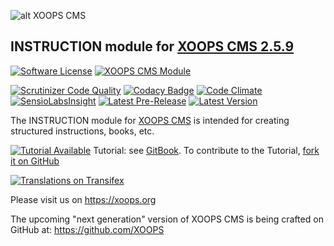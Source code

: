 
![alt XOOPS CMS](https://xoops.org/images/logoXoops4GithubRepository.png)
## INSTRUCTION module for  [XOOPS CMS 2.5.9](https://xoops.org) 
[![Software License](https://img.shields.io/badge/license-GPL-brightgreen.svg?style=flat)](LICENSE)
[![XOOPS CMS Module](https://img.shields.io/badge/XOOPS%20CMS-Module-blue.svg)](https://xoops.org)

[![Scrutinizer Code Quality](https://img.shields.io/scrutinizer/g/XoopsModules25x/tag.svg?style=flat)](https://scrutinizer-ci.com/g/mambax7/instruction/?branch=master)
[![Codacy Badge](https://api.codacy.com/project/badge/Grade/0e3dcfe7c560407abf9157d470686abb)](https://www.codacy.com/app/mambax7/instruction?utm_source=github.com&amp;utm_medium=referral&amp;utm_content=XoopsModules25x/tools&amp;utm_campaign=Badge_Grade)
[![Code Climate](https://codeclimate.com/github/XoopsModules25x/tools/badges/gpa.svg)](https://codeclimate.com/github/mambax7/instruction)
[![SensioLabsInsight](https://insight.sensiolabs.com/projects/91e7df34-7400-4c7f-9698-fef589a19768/mini.png)](https://insight.sensiolabs.com/projects/91e7df34-7400-4c7f-9698-fef589a19768)
[![Latest Pre-Release](https://img.shields.io/github/tag/XoopsModules25x/tag.svg?style=flat)](https://github.com/mambax7/instruction/tags/)
[![Latest Version](https://img.shields.io/github/release/XoopsModules25x/tag.svg?style=flat)](https://github.com/mambax7/instruction/releases/)

The INSTRUCTION module for [XOOPS CMS](https://xoops.org) is intended for creating structured instructions, books, etc. 

[![Tutorial Available](https://xoops.org/images/tutorial-available-blue.svg)](https://www.gitbook.com/book/xoops/blocktools-tutorial/) Tutorial: see [GitBook](https://www.gitbook.com/book/xoops/blocktools-tutorial/).
To contribute to the Tutorial, [fork it on GitHub](https://github.com/XoopsDocs/blocktools-tutorial)

[![Translations on Transifex](https://xoops.org/images/translations-transifex-blue.svg)](https://www.transifex.com/xoops)

Please visit us on https://xoops.org

The upcoming "next generation" version of XOOPS CMS is being crafted on GitHub at: https://github.com/XOOPS
